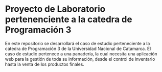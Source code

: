 # Proyecto de Laboratorio pertenenciente a la catedra de Programación 3

En este repositorio se desarrollará el caso de estudio perteneciente a la cátedra de Programación 3 de la Universidad Nacional de Catamarca.
El caso de estudio pertenece a una panadería, la cual necesita una aplicación web para la gestión de toda su información, desde el control de inventario hasta la venta de los productos finales.